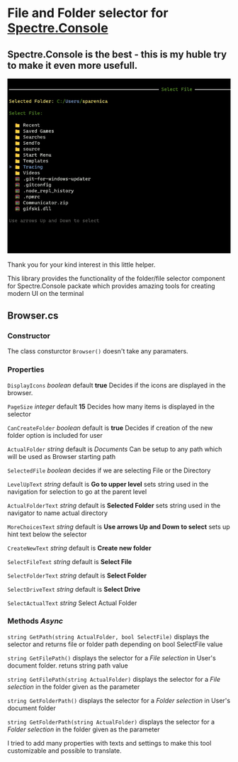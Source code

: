 # File and Folder selector for 	[Spectre.Console](https://github.com/spectreconsole)

## Spectre.Console is the best - this is my huble try to make it even more usefull.

![preview](preview.jpg)

Thank you for your kind interest in this little helper. 

This library provides the functionality of the folder/file selector component for Spectre.Console packate which provides amazing tools for creating modern UI on the terminal 

## Browser.cs

### Constructor

The class consturctor `Browser()` doesn't take any paramaters.

### Properties 

`DisplayIcons` *boolean* default **true** Decides if the icons are displayed in the browser.

`PageSize` *integer* default **15** Decides how many items is displayed in the selector

`CanCreateFolder` *boolean* default is **true** Decides if creation of the new folder option is included for user

`ActualFolder` *string* default is *Documents* Can be setup to any path which will be used as Browser starting path

`SelectedFile` *boolean* decides if we are selecting File or the Directory

`LevelUpText` *string* default is **Go to upper level** sets string used in the navigation for selection to go at the parent level

`ActualFolderText` *string* default is **Selected Folder** sets string used in the navigator to name actual directory

`MoreChoicesText` *string* default is **Use arrows Up and Down to select** sets up hint text below the selector

`CreateNewText` *string* default is **Create new folder** 

`SelectFileText` *string* default is **Select File**

`SelectFolderText` *string* default is **Select Folder**

`SelectDriveText` *string* default is **Select Drive**

`SelectActualText` *string* Select Actual Folder

### Methods *Async*

`string GetPath(string ActualFolder, bool SelectFile)` displays the selector and returns  file or folder path depending on bool SelectFile value

`string GetFilePath()` displays the selector for a *File selection* in User's document folder. retuns string path value

`string GetFilePath(string ActualFolder)` displays the selector for a *File selection* in the folder given as the parameter

`string GetFolderPath()` displays the selector for a *Folder selection* in User's document folder

`string GetFolderPath(string ActualFolder)` displays the selector for a *Folder selection* in the folder given as the parameter


I tried to add many properties with texts and settings to make this tool customizable and possible to translate. 


